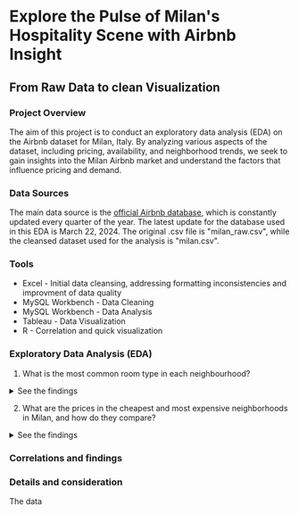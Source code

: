 # Explore the Pulse of Milan's Hospitality Scene with Airbnb Insight
## From Raw Data to clean Visualization

### Project Overview
The aim of this project is to conduct an exploratory data analysis (EDA) on the Airbnb dataset for Milan, Italy. By analyzing various aspects of the dataset, including pricing, availability, and neighborhood trends, we seek to gain insights into the Milan Airbnb market and understand the factors that influence pricing and demand.

### Data Sources
The main data source is the [official Airbnb database](https://insideairbnb.com/get-the-data/), which is constantly updated every quarter of the year. The latest update for the database used in this EDA is March 22, 2024. 
The original .csv file is "milan_raw.csv", while the cleansed dataset used for the analysis is "milan.csv".

### Tools
- Excel - Initial data cleansing, addressing formatting inconsistencies and improvment of data quality
- MySQL Workbench - Data Cleaning
- MySQL Workbench - Data Analysis
- Tableau - Data Visualization
- R - Correlation and quick visualization

### Exploratory Data Analysis (EDA)
1) What is the most common room type in each neighbourhood?
<details>
  <summary>See the findings</summary>
The analysis  reveals that the most common room type in the majority of neighborhoods is "Entire home/apt." This room type consistently appears as the dominant listing across various areas. By evaluating the count of listings per room type within each neighborhood, we observe that it has a significantly higher number of listings compared to other room types such as "Private room" or "Shared room."
</details>

2) What are the prices in the cheapest and most expensive neighborhoods in Milan, and how do they compare?
<details>
    <summary>See the findings</summary>
  As we can see, there's a very high discrepancy between the three cheapest neighbourhood and three most expensive. 
<img src="https://github.com/matteoproietti1/AirBnB_Analysis/assets/169601063/b0183eb6-dc59-493c-b894-6723a2d65386" alt="CheapExp" width="480">

  Also the number of listing is very different: few for the lowest, more for the highest.
| Neighbourhood      | Average price | Listing count |
|--------------------|---------------|---------------|
| Parco delle abbazie| 81            | 11            |
| Adriano            | 70            | 69            |
| Bruzzano           | 69            | 41            |

| Neighbourhood      | Average price | Listing count |
|--------------------|---------------|---------------|
| Ex om - morivione  | 507           | 115           |
| Umbria - molise    | 412           | 321           |
| Lambrate           | 291           | 113           |

</details>

### Correlations and findings
   
### Details and consideration
The data
  
